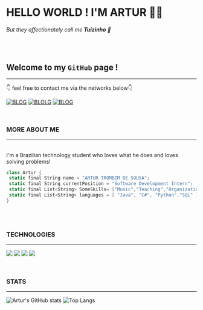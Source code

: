 # HELLO WORLD ! I'M ARTUR 🙋‍♂️
###### But they affectionately call me **Tuizinho** 🙂
<br>

## Welcome to my <code>GitHub</code> page !
---

👇 feel free to contact me via the networks below👇
<br>

[![BLOG](    https://img.shields.io/badge/Instagram-E4405F?style=for-the-badge&logo=instagram&logoColor=white)](https://www.instagram.com/artur_trombim?igsh=aXkzaHphMXJ4OXZm&utm_source=qr)  [![BLOLG](https://img.shields.io/badge/LinkedIn-0077B5?style=for-the-badge&logo=linkedin&logoColor=white)](https://www.linkedin.com/in/artur-trombim-324ba324b?utm_source=share&utm_campaign=share_via&utm_content=profile&utm_medium=ios_app) [![BLOG](https://img.shields.io/badge/Gmail-D14836?style=for-the-badge&logo=gmail&logoColor=white)](mailto:tuitrombim@gmail.com?)

<br>

### MORE ABOUT ME
---
<br>
I'm a Brazilian technology student who loves what he does and loves solving problems!

 ~~~cs
class Artur {
  static final String name = "ARTUR TROMBIM DE SOUSA";
  static final String currentPosition = "Software Development Intern";
  static final List<String> SomeSkills= ["Music","Teaching","Organization"];
  static final List<String> languages = [ "Java", "C#", "Python","SQL" ];
}
~~~


<br>
<br>

### TECHNOLOGIES
---
![](https://img.shields.io/badge/C%23-239120?style=for-the-badge&logo=c-sharp&logoColor=white) ![](https://img.shields.io/badge/Java-ED8B00?style=for-the-badge&logo=openjdk&logoColor=white) ![](https://img.shields.io/badge/Python-3776AB?style=for-the-badge&logo=python&logoColor=white) ![](https://img.shields.io/badge/Microsoft_SQL_Server-CC2927?style=for-the-badge&logo=microsoft-sql-server&logoColor=white)

<br>

### STATS
---

![Artur's GitHub stats](https://github-readme-stats.vercel.app/api?username=tuizim&show_icons=true&theme=radical)
![Top Langs](https://github-readme-stats.vercel.app/api/top-langs/?username=tuizim&size_weight=0.5&count_weight=0.5&theme=radical)

